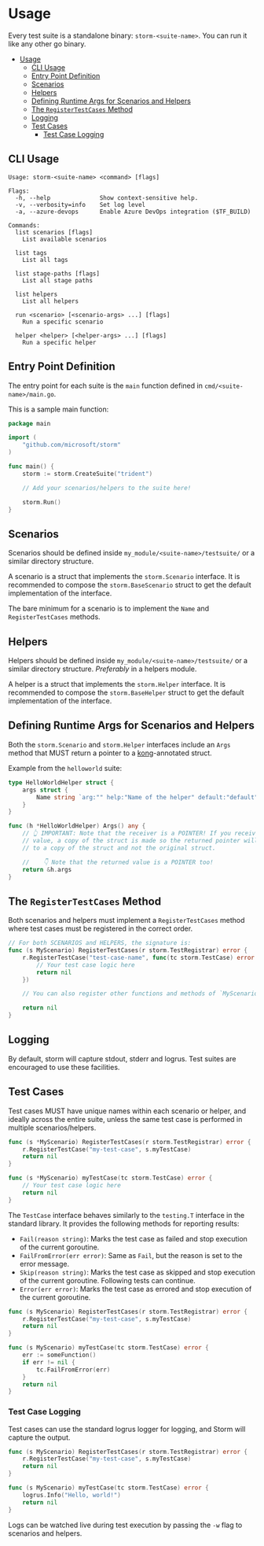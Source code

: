 # Usage

Every test suite is a standalone binary: `storm-<suite-name>`. You can run it
like any other go binary.

- [Usage](#usage)
  - [CLI Usage](#cli-usage)
  - [Entry Point Definition](#entry-point-definition)
  - [Scenarios](#scenarios)
  - [Helpers](#helpers)
  - [Defining Runtime Args for Scenarios and Helpers](#defining-runtime-args-for-scenarios-and-helpers)
  - [The `RegisterTestCases` Method](#the-registertestcases-method)
  - [Logging](#logging)
  - [Test Cases](#test-cases)
    - [Test Case Logging](#test-case-logging)


## CLI Usage

```text
Usage: storm-<suite-name> <command> [flags]

Flags:
  -h, --help              Show context-sensitive help.
  -v, --verbosity=info    Set log level
  -a, --azure-devops      Enable Azure DevOps integration ($TF_BUILD)

Commands:
  list scenarios [flags]
    List available scenarios

  list tags
    List all tags

  list stage-paths [flags]
    List all stage paths

  list helpers
    List all helpers

  run <scenario> [<scenario-args> ...] [flags]
    Run a specific scenario

  helper <helper> [<helper-args> ...] [flags]
    Run a specific helper
```

## Entry Point Definition

The entry point for each suite is the `main` function defined in `cmd/<suite-name>/main.go`.

This is a sample main function:

```go
package main

import (
    "github.com/microsoft/storm"
)

func main() {
    storm := storm.CreateSuite("trident")

    // Add your scenarios/helpers to the suite here!

    storm.Run()
}
```

## Scenarios

Scenarios should be defined inside `my_module/<suite-name>/testsuite/` or a similar
directory structure.

A scenario is a struct that implements the `storm.Scenario` interface.
It is recommended to compose the `storm.BaseScenario` struct to get the default
implementation of the interface.

The bare minimum for a scenario is to implement the `Name` and 
`RegisterTestCases` methods.

## Helpers

Helpers should be defined inside `my_module/<suite-name>/testsuite/` or a similar
directory structure. *Preferably* in a helpers module.

A helper is a struct that implements the `storm.Helper` interface.
It is recommended to compose the `storm.BaseHelper` struct to get the default
implementation of the interface.

## Defining Runtime Args for Scenarios and Helpers

Both the `storm.Scenario` and `storm.Helper` interfaces include an `Args` method
that MUST return a pointer to a [kong](github.com/alecthomas/kong)-annotated struct.

Example from the `helloworld` suite:

```go
type HelloWorldHelper struct {
    args struct {
        Name string `arg:"" help:"Name of the helper" default:"default" required:""`
    }
}

func (h *HelloWorldHelper) Args() any {
    // 👆 IMPORTANT: Note that the receiver is a POINTER! If you receive by 
    // value, a copy of the struct is made so the returned pointer will point
    // to a copy of the struct and not the original struct.

    //    👇 Note that the returned value is a POINTER too!
    return &h.args
}
```

## The `RegisterTestCases` Method

Both scenarios and helpers must implement a `RegisterTestCases` method where
test cases must be registered in the correct order.

```go
// For both SCENARIOS and HELPERS, the signature is:
func (s MyScenario) RegisterTestCases(r storm.TestRegistrar) error {
    r.RegisterTestCase("test-case-name", func(tc storm.TestCase) error {
        // Your test case logic here
        return nil
    })

    // You can also register other functions and methods of `MyScenario` here!

    return nil
}
```

## Logging

By default, storm will capture stdout, stderr and logrus. Test suites are
encouraged to use these facilities.

## Test Cases

Test cases MUST have unique names within each scenario or helper, and ideally
across the entire suite, unless the same test case is performed in multiple
scenarios/helpers.

```go
func (s *MyScenario) RegisterTestCases(r storm.TestRegistrar) error {
    r.RegisterTestCase("my-test-case", s.myTestCase)
    return nil
}

func (s *MyScenario) myTestCase(tc storm.TestCase) error {
    // Your test case logic here
    return nil
}
```

The `TestCase` interface behaves similarly to the `testing.T` interface in the
standard library. It provides the following methods for reporting results:

- `Fail(reason string)`: Marks the test case as failed and stop execution of the
  current goroutine.
- `FailFromError(err error)`: Same as `Fail`, but the reason is set to the error
  message.
- `Skip(reason string)`: Marks the test case as skipped and stop execution of the
  current goroutine. Following tests can continue.
- `Error(err error)`: Marks the test case as errored and stop execution of the
  current goroutine.

```go
func (s MyScenario) RegisterTestCases(r storm.TestRegistrar) error {
    r.RegisterTestCase("my-test-case", s.myTestCase)
    return nil
}

func (s MyScenario) myTestCase(tc storm.TestCase) error {
    err := someFunction()
    if err != nil {
        tc.FailFromError(err)
    }
    return nil
}
```

### Test Case Logging

Test cases can use the standard logrus logger for logging, and Storm will capture
the output.

```go
func (s MyScenario) RegisterTestCases(r storm.TestRegistrar) error {
    r.RegisterTestCase("my-test-case", s.myTestCase)
    return nil
}

func (s MyScenario) myTestCase(tc storm.TestCase) error {
    logrus.Info("Hello, world!")
    return nil
}
```

Logs can be watched live during test execution by passing the `-w` flag to
scenarios and helpers.